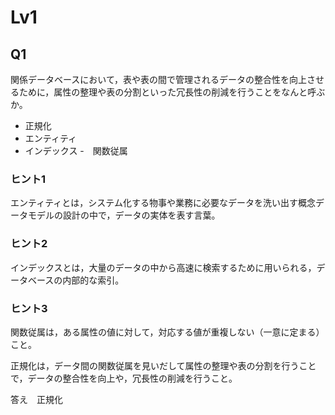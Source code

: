 # Lv1

## Q1

関係データベースにおいて，表や表の間で管理されるデータの整合性を向上させるために，属性の整理や表の分割といった冗長性の削減を行うことをなんと呼ぶか。

- 正規化
- エンティティ
- インデックス
-　関数従属

### ヒント1

エンティティとは，システム化する物事や業務に必要なデータを洗い出す概念データモデルの設計の中で，データの実体を表す言葉。

### ヒント2

インデックスとは，大量のデータの中から高速に検索するために用いられる，データベースの内部的な索引。

### ヒント3

関数従属は，ある属性の値に対して，対応する値が重複しない（一意に定まる）こと。

正規化は，データ間の関数従属を見いだして属性の整理や表の分割を行うことで，データの整合性を向上や，冗長性の削減を行うこと。

答え　正規化
